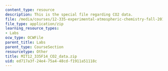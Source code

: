 ```yaml
---
content_type: resource
description: This is the special file regarding CO2 data.
file: /media/courses/12-335-experimental-atmospheric-chemistry-fall-2014/ed717a3f24e475a448cdf1911a51118c_MIT12_335F14_CO2_data.zip
file_type: application/zip
learning_resource_types:
- Labs
ocw_type: OCWFile
parent_title: Labs
parent_type: CourseSection
resourcetype: Other
title: MIT12_335F14_CO2_data.zip
uid: ed717a3f-24e4-75a4-48cd-f1911a51118c
---
```

